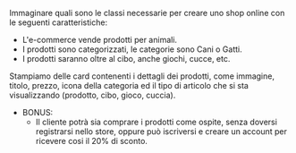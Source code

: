 Immaginare quali sono le classi necessarie per creare uno shop online con le seguenti caratteristiche:
 - L'e-commerce vende prodotti per animali.
 - I prodotti sono categorizzati, le categorie sono Cani o Gatti.
 - I prodotti saranno oltre al cibo, anche giochi, cucce, etc.
   
Stampiamo delle card contenenti i dettagli dei prodotti, come immagine, titolo, prezzo, icona della categoria ed il tipo di articolo che si sta visualizzando (prodotto, cibo, gioco, cuccia).
 - BONUS:
   - Il cliente potrà sia comprare i prodotti come ospite, senza doversi registrarsi nello store, oppure può iscriversi e creare un account per ricevere cosi il 20% di sconto.
